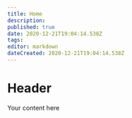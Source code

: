 ```yaml
---
title: Home
description: 
published: true
date: 2020-12-21T19:04:14.538Z
tags: 
editor: markdown
dateCreated: 2020-12-21T19:04:14.538Z
---
```


# Header
Your content here